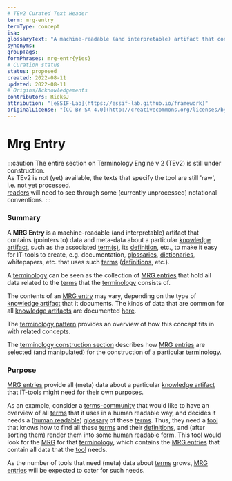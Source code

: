 ```yaml
---
# TEv2 Curated Text Header
term: mrg-entry
termType: concept
isa:
glossaryText: "A machine-readable (and interpretable) artifact that contains (pointers to) data and meta-data about a particular  [knowledge artifact](@), such as the associated [term(s)](@), its [definition](@), etc., to make it easy for IT-tools to create, e.g. documentation, [glossaries](@), [dictionaries](@), whitepapers, etc. that uses such [terms](@) ([definitions](@), etc.)."
synonyms:
groupTags:
formPhrases: mrg-entr{yies}
# Curation status
status: proposed
created: 2022-08-11
updated: 2022-08-11
# Origins/Acknowledgements
contributors: RieksJ
attribution: "[eSSIF-Lab](https://essif-lab.github.io/framework)"
originalLicense: "[CC BY-SA 4.0](http://creativecommons.org/licenses/by-sa/4.0/?ref=chooser-v1)"
---
```


# Mrg Entry

:::caution
The entire section on Terminology Engine v 2 (TEv2) is still under construction.<br/>
As TEv2 is not (yet) available, the texts that specify the tool are still 'raw', i.e. not yet processed.<br/>[readers](@) will need to see through some (currently unprocessed) notational conventions.
:::

### Summary

A **MRG Entry** is a machine-readable (and interpretable) artifact that contains (pointers to) data and meta-data about a particular  [knowledge artifact](@), such as the associated [term(s)](@), its [definition](@), etc., to make it easy for IT-tools to create, e.g. documentation, [glossaries](@), [dictionaries](@), whitepapers, etc. that uses such [terms](@) ([definitions](@), etc.).

A [terminology](@) can be seen as the collection of [MRG entries](@) that hold all data related to the [terms](scoped-term@) that the [terminology](@) consists of.

The contents of an [MRG entry](@) may vary, depending on the type of [knowledge artifact](@) that it documents. The kinds of data that are common for all [knowledge artifacts](@) are documented [here](http://localhost:3000/docs/tev2/spec-files/mrg#mrg-entries).

The [terminology pattern](pattern-terminology@) provides an overview of how this concept fits in with related concepts.

The [terminology construction section](/docs/tev2/spec-tools/terminology-construction) describes how [MRG entries](@) are selected (and manipulated) for the construction of a particular [terminology](@).

### Purpose

[MRG entries](@) provide all (meta) data about a particular [knowledge artifact](@) that IT-tools might need for their own purposes.

As an example, consider a [terms-community](@) that would like to have an overview of all [terms](@) that it uses in a human readable way, and decides it needs a ([human readable](hrg@)) [glossary](@) of these [terms](@). Thus, they need a [tool](hrgt@) that knows how to find all these [terms](@) and their [definitions](@), and (after sorting them) render them into some human readable form. This [tool](hrgt@) would look for the [MRG](@) for that [terminology](@), which contains the [MRG entries](@) that contain all data that  the [tool](hrgt@) needs.

As the number of tools that need (meta) data about [terms](@) grows, [MRG entries](@) will be expected to cater for such needs.
